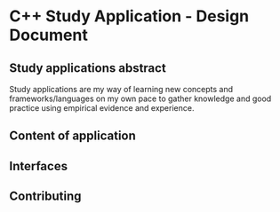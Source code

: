 # C++ Study Application - Design Document

## Study applications abstract

Study applications are my way of learning new concepts and frameworks/languages on my own pace to gather knowledge and good practice using empirical evidence and experience.

## Content of application

## Interfaces

## Contributing
